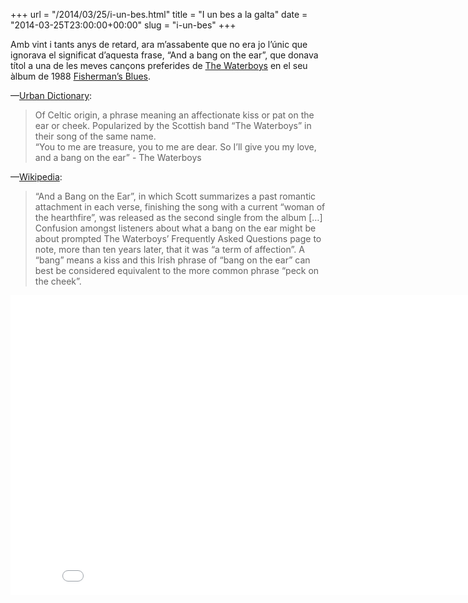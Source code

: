 +++
url = "/2014/03/25/i-un-bes.html"
title = "I un bes a la galta"
date = "2014-03-25T23:00:00+00:00"
slug = "i-un-bes"
+++

Amb vint i tants anys de retard, ara m’assabente que no era jo l’únic que ignorava el significat d’aquesta frase, “And a bang on the ear”, que donava títol a una de les meves cançons preferides de [The Waterboys](https://en.wikipedia.org/wiki/The_Waterboys) en el seu àlbum de 1988 [Fisherman’s Blues](https://en.wikipedia.org/wiki/Fisherman%27s_Blues).

—[Urban Dictionary](http://www.urbandictionary.com/define.php?term=bang%20on%20the%20ear):

> Of Celtic origin, a phrase meaning an affectionate kiss or pat on the ear or cheek. Popularized by the Scottish band “The Waterboys” in their song of the same name.<br />
> “You to me are treasure, you to me are dear. So I’ll give you my love, and a bang on the ear” - The Waterboys

—[Wikipedia](https://en.wikipedia.org/wiki/Fisherman%27s_Blues):

> “And a Bang on the Ear”, in which Scott summarizes a past romantic attachment in each verse, finishing the song with a current “woman of the hearthfire”, was released as the second single from the album […] Confusion amongst listeners about what a bang on the ear might be about prompted The Waterboys’ Frequently Asked Questions page to note, more than ten years later, that it was “a term of affection”. A “bang” means a kiss and this Irish phrase of “bang on the ear” can best be considered equivalent to the more common phrase “peck on the cheek”.

<iframe width="853" height="480" src="//www.youtube.com/embed/fKsaHsCQqXI?rel=0" frameborder="0" allowfullscreen=""></iframe>
